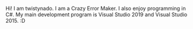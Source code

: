 Hi! I am twistynado. 
I am a Crazy Error Maker. 
I also enjoy programming in C#. 
My main development program is Visual Studio 2019 and Visual Studio 2015. 
:D
